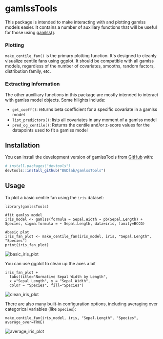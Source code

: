 # gamlssTools
This package is intended to make interacting with and plotting gamlss models easier. It contains a number of auxiliary functions 
that will be useful for those using [gamlss()](https://cran.r-project.org/web/packages/gamlss/index.html). 

### Plotting

`make_centile_fan()` is the primary plotting function. It's designed to cleanly visualize centile fans using ggplot. It should be compatible
with all gamlss models, regardless of the number of covariates, smooths, random factors, distribution family, etc.

### Extracting Information

The other auxilliary functions in this package are mostly intended to interact with gamlss model objects. Some hilights include:

- `get_coeff()`: returns beta coefficient for a specific covariate in a gamlss model
- `list_predictors()`: lists all covariates in any moment of a gamlss model
- `pred_og_centile()`: Returns the centile and/or z-score values for the datapoints used to fit a gamlss model

## Installation
You can install the development version of gamlssTools from [GitHub](https://github.com/) with:

``` r
# install.packages("devtools")
devtools::install_github("BGDlab/gamlssTools")
```

## Usage

To plot a basic centile fan using the `iris` dataset:
```
library(gamlssTools)

#fit gamlss model
iris_model <- gamlss(formula = Sepal.Width ~ pb(Sepal.Length) + Species, sigma.formula = ~ Sepal.Length, data=iris, family=BCCG)

#basic plot
iris_fan_plot <- make_centile_fan(iris_model, iris, "Sepal.Length", "Species")
print(iris_fan_plot)
```
![basic_iris_plot](https://github.com/user-attachments/assets/9ae4e535-94b9-4c7d-a0d5-c13331808d81)

You can use ggplot to clean up the axes a bit
```
iris_fan_plot +
  labs(title="Normative Sepal Width by Length",
  x ="Sepal Length", y = "Sepal Width",
  color = "Species", fill="Species")
```
![clean_iris_plot](https://github.com/user-attachments/assets/f3b5b473-d302-4752-86ab-6f905baae35b)


There are also many built-in configuration options,  including averaging over categorical variables (like `Species`): 
```
make_centile_fan(iris_model, iris, "Sepal.Length", "Species", average_over=TRUE)
```
![average_iris_plot](https://github.com/user-attachments/assets/cea86418-3da5-4e63-a64c-f35f2f3e9f3a)
